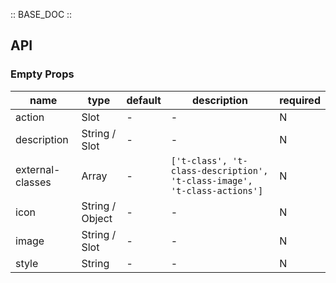 :: BASE_DOC ::

## API
### Empty Props

name | type | default | description | required
-- | -- | -- | -- | --
action | Slot | - | \- | N
description | String / Slot | - | \- | N
external-classes | Array | - | `['t-class', 't-class-description', 't-class-image', 't-class-actions']` | N
icon | String / Object | - | \- | N
image | String / Slot | - | \- | N
style | String | - | \- | N
